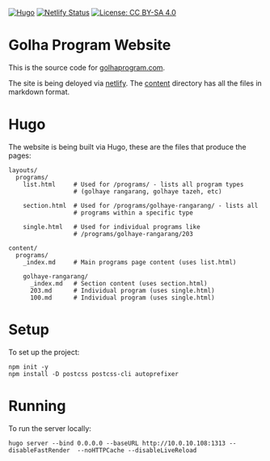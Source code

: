 [![Hugo](https://img.shields.io/badge/Hugo-v0.139-ff4088?style=flat&logo=hugo&logoColor=white)](https://gohugo.io/)
[![Netlify Status](https://api.netlify.com/api/v1/badges/b61dbce9-7c5c-470d-965a-cc96398cf91b/deploy-status)](https://app.netlify.com/sites/golhaprogram/deploys)
[![License: CC BY-SA 4.0](https://img.shields.io/badge/License-CC%20BY--SA%204.0-lightgrey.svg)](https://creativecommons.org/licenses/by-sa/4.0/deed.fa)

<!--
https://img.shields.io/badge/LEFT-RIGHT-COLOR

![](https://img.shields.io/badge/Hugo%20version-v0.42-ff69b4.svg)
[![Hugo](https://img.shields.io/badge/Hugo-%23FF4088.svg?style=for-the-badge&logo=hugo&logoColor=white)](https://gohugo.io/)
[![Netlify](https://img.shields.io/badge/Netlify-%23000000.svg?style=for-the-badge&logo=netlify&logoColor=#00C7B7)](https://netlify.com/)
[![Cloudflare](https://img.shields.io/badge/Cloudflare-%23F38020.svg?style=for-the-badge&logo=cloudflare&logoColor=white)](https://www.cloudflare.com/)
[![GitHub](https://img.shields.io/badge/GitHub-%23121011.svg?style=for-the-badge&logo=github&logoColor=white)](https://github.com/golhaprogram)
[![DigitalOcean](https://img.shields.io/badge/DigitalOcean-%230167ff.svg?style=for-the-badge&logo=digitalOcean&logoColor=white)](https://www.digitalocean.com/)
[![Docker](https://img.shields.io/badge/Docker-%230db7ed.svg?style=for-the-badge&logo=docker&logoColor=white)](https://www.docker.com/)
[![Backblaze](https://img.shields.io/badge/Backblaze-%23E21E29.svg?style=for-the-badge&logo=backblaze&logoColor=white)](https://www.backblaze.com/)
-->

# Golha Program Website

This is the source code for [golhaprogram.com](https://golhaprogram.com).

The site is being deloyed via [netlify](https://app.netlify.com/sites/golhaprogram/deploys). The [content](content/programs) directory has all the files in markdown format.

# Hugo

The website is being built via Hugo, these are the files that produce the pages:

```
layouts/
  programs/
    list.html     # Used for /programs/ - lists all program types
                  # (golhaye rangarang, golhaye tazeh, etc)
    
    section.html  # Used for /programs/golhaye-rangarang/ - lists all 
                  # programs within a specific type
    
    single.html   # Used for individual programs like 
                  # /programs/golhaye-rangarang/203

content/
  programs/
    _index.md     # Main programs page content (uses list.html)
    
    golhaye-rangarang/
      _index.md   # Section content (uses section.html)
      203.md      # Individual program (uses single.html)
      100.md      # Individual program (uses single.html)

```

# Setup

To set up the project:


```
npm init -y
npm install -D postcss postcss-cli autoprefixer
```


# Running

To run the server locally:

```
hugo server --bind 0.0.0.0 --baseURL http://10.0.10.108:1313 --disableFastRender  --noHTTPCache --disableLiveReload
```
